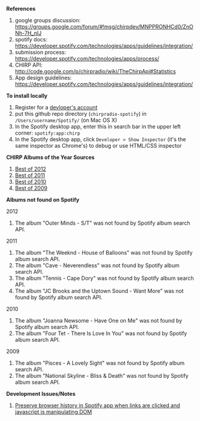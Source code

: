 **References**

1. google groups discussion: https://groups.google.com/forum/#!msg/chirpdev/MNPPRONHCd0/ZnONh-7H_nIJ
1. spotify docs: https://developer.spotify.com/technologies/apps/guidelines/integration/
1. submission process: https://developer.spotify.com/technologies/apps/process/
1. CHIRP API: http://code.google.com/p/chirpradio/wiki/TheChirpApi#Statistics
1. App design guidelines: https://developer.spotify.com/technologies/apps/guidelines/integration/

**To install locally**

1. Register for a [devloper's account](https://developer.spotify.com/technologies/apps/#developer-account)
1. put this github repo directory (`chirpradio-spotify`) in `/Users/username/Spotify/` (on Mac OS X)
1. In the Spotify desktop app, enter this in search bar in the upper left corner: `spotify:app:chirp`
1. In the Spotify desktop app, click `Developer > Show Inspector` (it's the same inspector as Chrome's) to debug or use HTML/CSS inspector

**CHIRP Albums of the Year Sources**

1. [Best of 2012](http://v2.chirpradio.org/blog/chirp-radios-top-25-albums-of-2012)
1. [Best of 2011](http://v2.chirpradio.org/blog/chirp-radio-best-of-2011)
1. [Best of 2010](http://v2.chirpradio.org/blog/chirp-radios-best-of-2010)
1. [Best of 2009](http://v2.chirpradio.org/blog/chirps-best-of-2009)

**Albums not found on Spotify**

2012

1. The album "Outer Minds - S/T" was not found by Spotify album search API.

2011

1. The album "The Weeknd - House of Balloons" was not found by Spotify album search API.
1. The album "Cave - Neverendless" was not found by Spotify album search API.
1. The album "Tennis - Cape Dory" was not found by Spotify album search API.
1. The album "JC Brooks and the Uptown Sound - Want More" was not found by Spotify album search API.

2010

1. The album "Joanna Newsome - Have One on Me" was not found by Spotify album search API.
1. The album "Four Tet - There Is Love In You" was not found by Spotify album search API.

2009

1. The album "Pisces - A Lovely Sight" was not found by Spotify album search API.
1. The album "National Skyline - Bliss & Death" was not found by Spotify album search API.


**Development Issues/Notes**

1. [Preserve browser history in Spotify app when links are clicked and javascript is manipulating DOM](http://stackoverflow.com/questions/14367365/preserve-browser-history-in-spotify-app-when-links-are-clicked-and-javascript-is)


